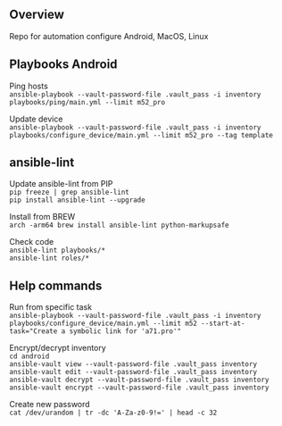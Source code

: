 ## Overview
Repo for automation configure Android, MacOS, Linux  

## Playbooks Android
Ping hosts  
`ansible-playbook --vault-password-file .vault_pass -i inventory playbooks/ping/main.yml --limit m52_pro`  

Update device  
`ansible-playbook --vault-password-file .vault_pass -i inventory playbooks/configure_device/main.yml --limit m52_pro --tag template`  

## ansible-lint
Update ansible-lint from PIP  
`pip freeze | grep ansible-lint`  
`pip install ansible-lint --upgrade`  

Install from BREW  
`arch -arm64 brew install ansible-lint python-markupsafe`  

Check code  
`ansible-lint playbooks/*`  
`ansible-lint roles/*`  

## Help commands
Run from specific task  
`ansible-playbook --vault-password-file .vault_pass -i inventory playbooks/configure_device/main.yml --limit m52 --start-at-task="Create a symbolic link for 'a71.pro'"`

Encrypt/decrypt inventory  
`cd android`  
`ansible-vault view --vault-password-file .vault_pass inventory`  
`ansible-vault edit --vault-password-file .vault_pass inventory`  
`ansible-vault decrypt --vault-password-file .vault_pass inventory`  
`ansible-vault encrypt --vault-password-file .vault_pass inventory`  

Create new password  
`cat /dev/urandom | tr -dc 'A-Za-z0-9!=' | head -c 32`
